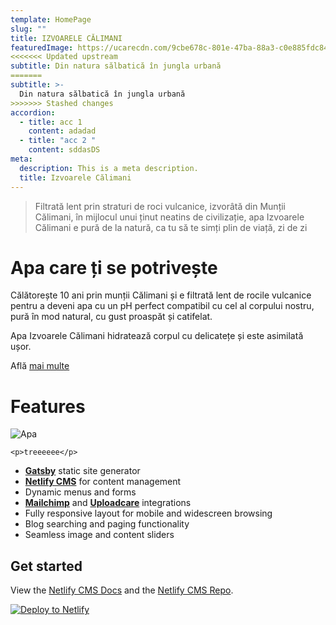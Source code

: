 ```yaml
---
template: HomePage
slug: ""
title: IZVOARELE CĂLIMANI
featuredImage: https://ucarecdn.com/9cbe678c-801e-47ba-88a3-c0e885fdc841/
<<<<<<< Updated upstream
subtitle: Din natura sălbatică în jungla urbană
=======
subtitle: >-
  Din natura sălbatică în jungla urbană
>>>>>>> Stashed changes
accordion:
  - title: acc 1
    content: adadad
  - title: "acc 2 "
    content: sddasDS
meta:
  description: This is a meta description.
  title: Izvoarele Călimani
---
```

> Filtrată lent prin straturi de roci vulcanice, izvorâtă din Munții Călimani, în mijlocul unui ținut neatins de civilizație, apa Izvoarele Călimani e pură de la natură, ca tu să te simți plin de viață, zi de zi

# Apa care ți se potrivește

Călătorește 10 ani prin munții Călimani și e filtrată lent de rocile vulcanice pentru a deveni apa cu un pH perfect compatibil cu cel al corpului nostru, pură în mod natural, cu gust proaspăt și catifelat. 

Apa Izvoarele Călimani hidratează corpul cu delicatețe și este asimilată ușor. 

Află [mai multe](/afla-mai-multe)

# Features

![Apa](https://ucarecdn.com/216631f6-8407-4b57-8ffb-d7d5ec546392/ "Title ")



```
<p>treeeeee</p>
```



* **[Gatsby](https://gatsbyjs.org)** static site generator
* **[Netlify CMS](https://github.com/netlify/netlify-cms)** for content management
* Dynamic menus and forms
* **[Mailchimp](http://mailchimp.com)** and **[Uploadcare](https://uploadcare.com)** integrations
* Fully responsive layout for mobile and widescreen browsing
* Blog searching and paging functionality
* Seamless image and content sliders

## Get started

View the [Netlify CMS Docs](https://www.netlifycms.org/docs/) and the [Netlify CMS Repo](https://github.com/netlify/netlify-cms).

[![Deploy to Netlify](https://www.netlify.com/img/deploy/button.svg)](https://app.netlify.com/start/deploy?repository=https://github.com/thriveweb/yellowcake&stack=cms)